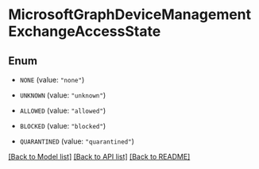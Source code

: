 # MicrosoftGraphDeviceManagementExchangeAccessState

## Enum


* `NONE` (value: `"none"`)

* `UNKNOWN` (value: `"unknown"`)

* `ALLOWED` (value: `"allowed"`)

* `BLOCKED` (value: `"blocked"`)

* `QUARANTINED` (value: `"quarantined"`)


[[Back to Model list]](../README.md#documentation-for-models) [[Back to API list]](../README.md#documentation-for-api-endpoints) [[Back to README]](../README.md)


